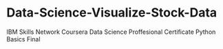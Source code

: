 # Data-Science-Visualize-Stock-Data
IBM Skills Network Coursera Data Science Proffesional Certificate Python Basics Final 
